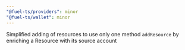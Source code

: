 ```yaml
---
"@fuel-ts/providers": minor
"@fuel-ts/wallet": minor
---
```


Simplified adding of resources to use only one method `addResource` by enriching a Resource with its source account
